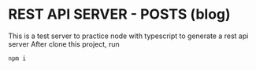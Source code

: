 # REST API SERVER - POSTS (blog)
This is a test server to practice node with typescript to generate a rest api server
After clone this project, run
```bash
npm i
```